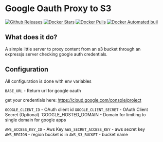 Google Oauth Proxy to S3
=========================

[![Github Releases](https://img.shields.io/github/downloads/halkeye/proxy-s3-google-oauth/latest/total.svg)]()
[![Docker Stars](https://img.shields.io/docker/stars/halkeye/proxy-s3-google-oauth.svg)]()
[![Docker Pulls](https://img.shields.io/docker/pulls/halkeye/proxy-s3-google-oauth.svg)]()
[![Docker Automated buil](https://img.shields.io/docker/automated/halkeye/proxy-s3-google-oauth.svg)]()

## What does it do?

A simple little server to proxy content from an s3 bucket through an expressjs server checking google auth credentials.

## Configuration

All configuration is done with env variables

`BASE_URL` - Return url for google oauth

get your credentials here: https://cloud.google.com/console/project

`GOOGLE_CLIENT_ID` - OAuth client id
`GOOGLE_CLIENT_SECRET` - OAuth Client Secret
(Optional) `GOOGLE_HOSTED_DOMAIN - Domain for limiting to single domain for google apps

`AWS_ACCESS_KEY_ID` - Aws Key
`AWS_SECRET_ACCESS_KEY` - aws secret key
`AWS_REGION` - region bucket is in
`AWS_S3_BUCKET` - bucket name
